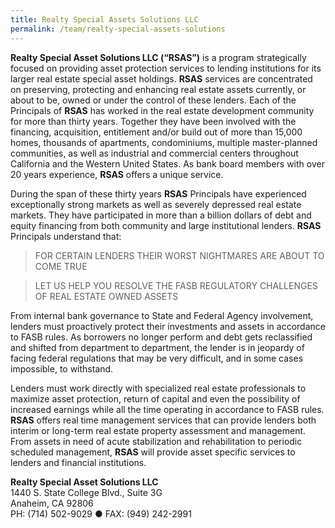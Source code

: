 ```yaml
---
title: Realty Special Assets Solutions LLC
permalink: /team/realty-special-assets-solutions
---
```


**Realty Special Asset Solutions LLC (“RSAS”)** is a program strategically focused on providing asset protection services to lending institutions for its larger real estate special asset holdings.  **RSAS** services are concentrated on preserving, protecting and enhancing real estate assets currently, or about to be, owned or under the control of these lenders.  Each of the Principals of **RSAS** has worked in the real estate development community for more than thirty years.  Together they have been involved with the financing, acquisition, entitlement and/or build out of more than 15,000 homes, thousands of apartments, condominiums, multiple master-planned communities, as well as industrial and commercial centers throughout California and the Western United States.  As bank board members with over 20 years experience, **RSAS** offers a unique service.

During the span of these thirty years **RSAS** Principals have experienced exceptionally strong markets as well as severely depressed real estate markets.  They have participated in more than a billion dollars of debt and equity financing from both community and large institutional lenders.  **RSAS** Principals understand that:

> FOR CERTAIN LENDERS THEIR WORST NIGHTMARES ARE ABOUT TO COME TRUE

> LET US HELP YOU RESOLVE THE FASB REGULATORY CHALLENGES OF REAL ESTATE OWNED ASSETS

From internal bank governance to State and Federal Agency involvement, lenders must proactively protect their investments and assets in accordance to FASB rules.  As borrowers no longer perform and debt gets reclassified and shifted from department to department, the lender is in jeopardy of facing federal regulations that may be very difficult, and in some cases impossible, to withstand. 

Lenders must work directly with specialized real estate professionals to maximize asset protection, return of capital and even the possibility of increased earnings while all the time operating in accordance to FASB rules.  **RSAS** offers real time management services that can provide lenders both interim or long-term real estate property assessment and management.   From assets in need of acute stabilization and rehabilitation to periodic scheduled management, **RSAS** will provide asset specific services to lenders and financial institutions.


**Realty Special Asset Solutions LLC**  
1440 S. State College Blvd., Suite 3G  
Anaheim, CA  92806  
PH: (714) 502-9029 ● FAX: (949) 242-2991 